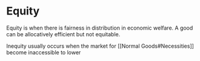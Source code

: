# Equity

Equity is when there is fairness in distribution in economic welfare. A good can be allocatively efficient but not equitable. 

Inequity usually occurs when the market for [[Normal Goods#Necessities]] become inaccessible to lower 